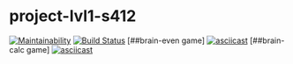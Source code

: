 # project-lvl1-s412
[![Maintainability](https://api.codeclimate.com/v1/badges/951b2c67cc5f5283eb36/maintainability)](https://codeclimate.com/github/soulle/project-lvl1-s412/maintainability)
[![Build Status](https://travis-ci.org/soulle/project-lvl1-s412.svg?branch=master)](https://travis-ci.org/soulle/project-lvl1-s412)
[##brain-even game]
[![asciicast](https://asciinema.org/a/7bej3Ouo868iIvdkOZRNYgIp7.svg)](https://asciinema.org/a/7bej3Ouo868iIvdkOZRNYgIp7)
[##brain-calc game]
[![asciicast](https://asciinema.org/a/j7mCqaUBH9NN0x1qVScxxaGbe.svg)](https://asciinema.org/a/j7mCqaUBH9NN0x1qVScxxaGbe)

